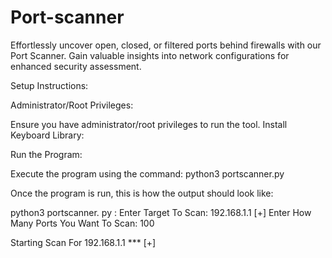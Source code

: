 # Port-scanner
Effortlessly uncover open, closed, or filtered ports behind firewalls with our Port Scanner. Gain valuable insights into network configurations for enhanced security assessment.

Setup Instructions:

Administrator/Root Privileges:

Ensure you have administrator/root privileges to run the tool.
Install Keyboard Library:

Run the Program:

Execute the program using the command:
 python3 portscanner.py

Once the program is run, this is how the output should look like:

python3 portscanner. py : Enter Target To Scan: 192.168.1.1 [+] 
Enter How Many Ports You Want To Scan: 100

Starting Scan For 192.168.1.1 *** [+] 
